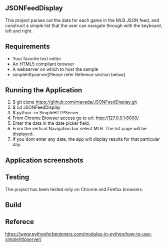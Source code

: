 JSONFeedDisplay  
---------------

This project parses out the data for each game in the MLB JSON feed, and construct a simple list that the user can
navigate through with the keyboard, left and right.

## Requirements
  * Your favorite text editor
  * An HTML5 compliant browser
  * A webserver on which to host the sample
  * simplehttpserver[Please refer Referece section below]

## Running the Application
  1. $ git clone https://github.com/rnavada/JSONFeedDisplay.git
  2. $ cd JSONFeedDisplay
  3. $ python -m SimpleHTTPServer
  4. From Chrome Browser access go to url: http://127.0.0.1:8000/
  5. Enter the data in the date picker field.
  6. From the vertical Navigation bar select MLB. The list page will be displayed.
  7. If you dont enter any date, the app will display results for that particular day.
  
## Application screenshots

## Testing
  The project has been tested only on Chrome and Firefox browsers.

## Build

## Referece
https://www.pythonforbeginners.com/modules-in-python/how-to-use-simplehttpserver/
